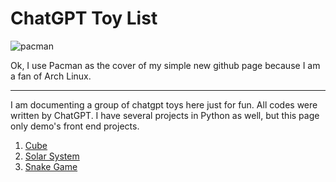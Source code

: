 # ChatGPT Toy List
![pacman](https://i.imgur.com/eGc7uzi.gif)

Ok, I use Pacman as the cover of my simple new github page because I am a fan of Arch Linux.

---

I am documenting a group of chatgpt toys here just for fun. All codes were written by ChatGPT. I have several projects in Python as well, but this page only demo's front end projects.

1. [Cube](https://psaux1.github.io/cube.html)
2. [Solar System](https://psaux1.github.io/solar.html)
3. [Snake Game](https://psaux1.github.io/snake.html)
